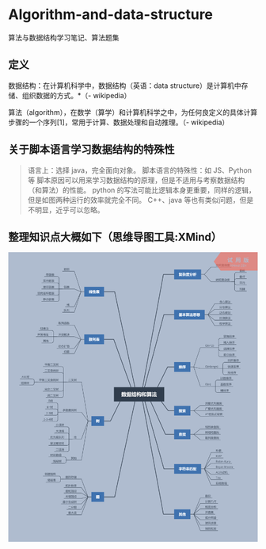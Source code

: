 # Algorithm-and-data-structure
算法与数据结构学习笔记、算法题集
## 定义
数据结构：在计算机科学中，数据结构（英语：data structure）是计算机中存储、组织数据的方式。*（- wikipedia）

算法（algorithm），在数学（算学）和计算机科学之中，为任何良定义的具体计算步骤的一个序列[1]，常用于计算、数据处理和自动推理。（- wikipedia）

## 关于脚本语言学习数据结构的特殊性
>语言上：选择 java，完全面向对象。
脚本语言的特殊性：如 JS、Python 等
脚本原因可以用来学习数据结构的原理，但是不适用与考察数据结构（和算法）的性能。
python 的写法可能比逻辑本身更重要，同样的逻辑，但是如图两种运行的效率就完全不同。
C++、java 等也有类似问题，但是不明显，近乎可以忽略。

## 整理知识点大概如下（思维导图工具:XMind）
![image](https://github.com/wangyr45/Algorithm-and-data-structure/blob/master/images/%E6%95%B0%E6%8D%AE%E7%BB%93%E6%9E%84%E5%92%8C%E7%AE%97%E6%B3%95.png)
